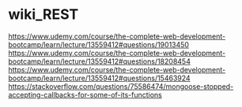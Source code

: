 # wiki_REST
https://www.udemy.com/course/the-complete-web-development-bootcamp/learn/lecture/13559412#questions/19013450 
https://www.udemy.com/course/the-complete-web-development-bootcamp/learn/lecture/13559412#questions/18208454 
https://www.udemy.com/course/the-complete-web-development-bootcamp/learn/lecture/13559412#questions/15463924 
https://stackoverflow.com/questions/75586474/mongoose-stopped-accepting-callbacks-for-some-of-its-functions

